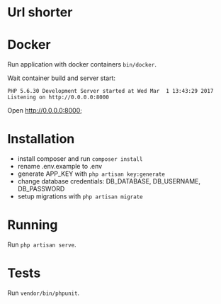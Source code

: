 # Url shorter

# Docker

Run application with docker containers `bin/docker`. 

Wait container build and server start:

```
PHP 5.6.30 Development Server started at Wed Mar  1 13:43:29 2017
Listening on http://0.0.0.0:8000
```

Open http://0.0.0.0:8000;

# Installation

- install composer and run `composer install`
- rename .env.example to .env
- generate APP_KEY with `php artisan key:generate`
- change database credentials: DB_DATABASE, DB_USERNAME, DB_PASSWORD
- setup migrations with `php artisan migrate`

# Running

Run `php artisan serve`.

# Tests

Run `vendor/bin/phpunit`.
